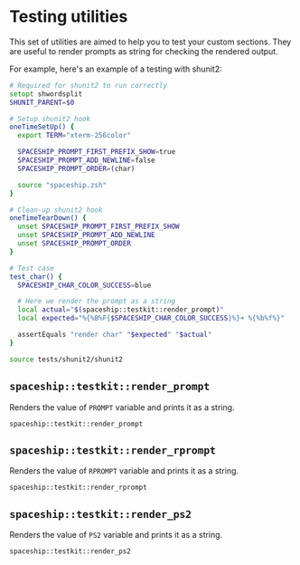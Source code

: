 # Testing utilities

This set of utilities are aimed to help you to test your custom sections. They are useful to render prompts as string for checking the rendered output.

For example, here's an example of a testing with shunit2:

```zsh
# Required for shunit2 to run correctly
setopt shwordsplit
SHUNIT_PARENT=$0

# Setup shunit2 hook
oneTimeSetUp() {
  export TERM="xterm-256color"

  SPACESHIP_PROMPT_FIRST_PREFIX_SHOW=true
  SPACESHIP_PROMPT_ADD_NEWLINE=false
  SPACESHIP_PROMPT_ORDER=(char)

  source "spaceship.zsh"
}

# Clean-up shunit2 hook
oneTimeTearDown() {
  unset SPACESHIP_PROMPT_FIRST_PREFIX_SHOW
  unset SPACESHIP_PROMPT_ADD_NEWLINE
  unset SPACESHIP_PROMPT_ORDER
}

# Test case
test_char() {
  SPACESHIP_CHAR_COLOR_SUCCESS=blue

  # Here we render the prompt as a string
  local actual="$(spaceship::testkit::render_prompt)"
  local expected="%{%B%F{$SPACESHIP_CHAR_COLOR_SUCCESS}%}➜ %{%b%f%}"

  assertEquals "render char" "$expected" "$actual"
}

source tests/shunit2/shunit2
```

## `spaceship::testkit::render_prompt`

Renders the value of `PROMPT` variable and prints it as a string.

``` title="Signature"
spaceship::testkit::render_prompt
```

## `spaceship::testkit::render_rprompt`

Renders the value of `RPROMPT` variable and prints it as a string.

``` title="Signature"
spaceship::testkit::render_rprompt
```

## `spaceship::testkit::render_ps2`

Renders the value of `PS2` variable and prints it as a string.

``` title="Signature"
spaceship::testkit::render_ps2
```
